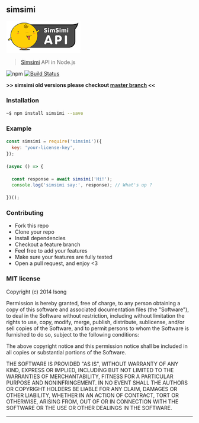 ## simsimi

![simsimi logo](./simsimi-logo.png)

> [Simsimi](https://workshop.simsimi.com) API in Node.js

![npm](https://badge.fury.io/js/simsimi.png) 
[![Build Status](https://travis-ci.org/song940/simsimi.svg?branch=next)](https://travis-ci.org/song940/simsimi)

**>> simsimi old versions please checkout [master branch](https://github.com/song940/simsimi/tree/master) <<**

### Installation

```bash
~$ npm install simsimi --save
```

### Example

```js
const simsimi = require('simsimi')({
  key: 'your-license-key',
});

(async () => {

  const response = await simsimi('Hi!');
  console.log('simsimi say:', response); // What's up ?

})();
```

### Contributing
- Fork this repo
- Clone your repo
- Install dependencies
- Checkout a feature branch
- Feel free to add your features
- Make sure your features are fully tested
- Open a pull request, and enjoy <3

### MIT license
Copyright (c) 2014 lsong

Permission is hereby granted, free of charge, to any person obtaining a copy
of this software and associated documentation files (the &quot;Software&quot;), to deal
in the Software without restriction, including without limitation the rights
to use, copy, modify, merge, publish, distribute, sublicense, and/or sell
copies of the Software, and to permit persons to whom the Software is
furnished to do so, subject to the following conditions:

The above copyright notice and this permission notice shall be included in
all copies or substantial portions of the Software.

THE SOFTWARE IS PROVIDED &quot;AS IS&quot;, WITHOUT WARRANTY OF ANY KIND, EXPRESS OR
IMPLIED, INCLUDING BUT NOT LIMITED TO THE WARRANTIES OF MERCHANTABILITY,
FITNESS FOR A PARTICULAR PURPOSE AND NONINFRINGEMENT. IN NO EVENT SHALL THE
AUTHORS OR COPYRIGHT HOLDERS BE LIABLE FOR ANY CLAIM, DAMAGES OR OTHER
LIABILITY, WHETHER IN AN ACTION OF CONTRACT, TORT OR OTHERWISE, ARISING FROM,
OUT OF OR IN CONNECTION WITH THE SOFTWARE OR THE USE OR OTHER DEALINGS IN
THE SOFTWARE.

---
